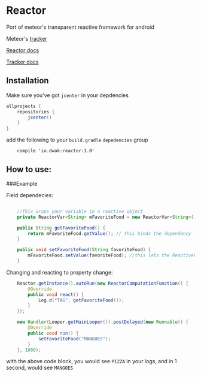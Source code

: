 Reactor
==============

Port of meteor's transparent reactive framework for android

Meteor's [tracker](https://github.com/meteor/meteor/blob/devel/packages/tracker/tracker.js)

[Reactor docs](http://dwak.io/javadoc/io/dwak/reactor/index.html)

[Tracker docs](https://github.com/meteor/meteor/wiki/Tracker-Manual)

Installation
---

Make sure you've got `jcenter` in your depdencies

```groovy
allprojects {
    repositories {
        jcenter()
    }
}
```

add the following to your `build.gradle` `depedencies` group

```
    compile 'io.dwak:reactor:1.0'
```

How to use:
-----------

###Example

Field dependecies:

```java 

    //This wraps your variable in a reactive object
    private ReactorVar<String> mFavoriteFood = new ReactorVar<String>();

    public String getFavoriteFood() { 
        return mFavoriteFood.getValue(); // this binds the dependency
    }

    public void setFavoriteFood(String favoriteFood) {
        mFavoriteFood.setValue(favoriteFood); //this lets the ReactiveVar know the dep has changed
    }
```


Changing and reacting to property change:
    
```java 
    Reactor.getInstance().autoRun(new ReactorComputationFunction() {
        @Override
        public void react() {
            Log.d("TAG", getFavoriteFood());
        }
    });

    new Handler(Looper.getMainLooper()).postDelayed(new Runnable() {
        @Override
        public void run() {
            setFavoriteFood("MANGOES");
        }
    }, 1000);
```

with the above code block, you would see `PIZZA` in your logs, and in 1 second, would see `MANGOES`
